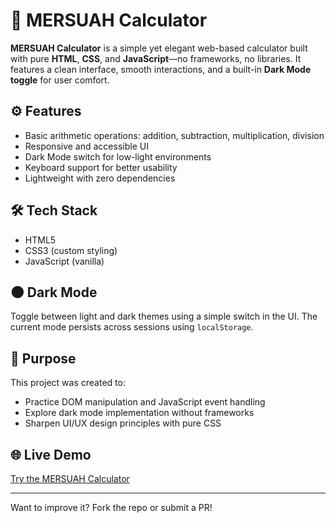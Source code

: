 # 🧮 MERSUAH Calculator

**MERSUAH Calculator** is a simple yet elegant web-based calculator built with pure **HTML**, **CSS**, and **JavaScript**—no frameworks, no libraries. It features a clean interface, smooth interactions, and a built-in **Dark Mode toggle** for user comfort.

## ⚙️ Features

- Basic arithmetic operations: addition, subtraction, multiplication, division
- Responsive and accessible UI
- Dark Mode switch for low-light environments
- Keyboard support for better usability
- Lightweight with zero dependencies

## 🛠️ Tech Stack

- HTML5
- CSS3 (custom styling)
- JavaScript (vanilla)

## 🌑 Dark Mode

Toggle between light and dark themes using a simple switch in the UI. The current mode persists across sessions using `localStorage`.

## 🎯 Purpose

This project was created to:

- Practice DOM manipulation and JavaScript event handling
- Explore dark mode implementation without frameworks
- Sharpen UI/UX design principles with pure CSS

## 🌐 Live Demo

[Try the MERSUAH Calculator](https://calculator-eight-kohl-53.vercel.app/)

---

Want to improve it? Fork the repo or submit a PR!
